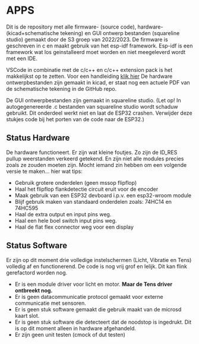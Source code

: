 # APPS

Dit is de repository met alle firmware- (source code), hardware- (kicad+schematische tekening) en GUI ontwerp bestanden (squareline studio) gemaakt door de S3 groep van 2022/2023.
De firmware is geschreven in c en maakt gebruik van het esp-idf framework. Esp-idf is een framework wat los geinstalleerd moet worden en niet meegeleverd wordt met een IDE.

VSCode in combinatie met de c/c++ en c/c++ extension pack is het makkelijkst op te zetten. Voor een handleiding [klik hier](https://github.com/teunrensing/APPS/tree/main/docs/install_vscode.md)
De hardware ontwerpbestanden zijn gemaakt in kicad, er staat nog een actuele PDF van de schematische tekening in de GitHub repo.

De GUI ontwerpbestanden zijn gemaakt in squareline studio. (Let op! In autogegenereerde .c bestanden van squareline studio wordt schaduw gebruikt. Dit onderdeel werkt niet en laat de ESP32 crashen. Verwijder deze stukjes code bij het porten van de code naar de ESP32.)

## Status Hardware
De hardware functioneert. Er zijn wat kleine foutjes. Zo zijn de ID_RES pullup weerstanden verkeerd getekend. En zijn niet alle modules precies zoals ze zouden moeten zijn.
Mocht iemand zin hebben om een volgende versie te maken... hier wat tips:
- Gebruik grotere onderdelen (geen mssop flipflop)
- Haal het flipflop flankdetectie circuit eruit voor de encoder
- Maak gebruik van een ESP32 devboard i.p.v. een esp32-wroom module
- Blijf gebruik maken van standaard onderdelen zoals: 74HC14 en 74HC595
- Haal de extra output en input pins weg. 
- Haal een hele boel switch input pins weg. 
- Haal de flat flex connector weg voor een display

## Status Software

Er zijn op dit moment drie volledige instelschermen (Licht, Vibratie en Tens) volledig af en functionerend. De code is nog vrij grof en lelijk. Dit kan flink gerefactord worden nog. 
- Er is een module driver voor licht en motor. **Maar de Tens driver ontbreekt nog.**
- Er is geen datacommunicatie protocol gemaakt voor externe communicatie met sensoren.
- Er is geen stuk software gemaakt die gebruik maakt van de microsd kaart slot.
- Er is geen stuk software die detecteert dat de noodstop is ingedrukt. Dit is op dit moment alleen in hardware afgehandeld.
- Er zijn geen unit testen (cmock of dut testen)


